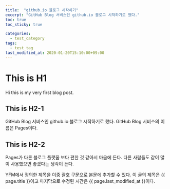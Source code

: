 ```yaml
---
title:  "github.io 블로그 시작하기"
excerpt: "GitHub Blog 서비스인 github.io 블로그 시작하기로 했다."
toc: true
toc_sticky: true

categories:
  - test_category
tags:
  - test_tag
last_modified_at: 2020-01-20T15:10:00+09:00
---
```


# This is H1
Hi this is my very first blog post.

## This is H2-1
GitHub Blog 서비스인 github.io 블로그 시작하기로 했다.
GitHub Blog 서비스의 이름은 Pages이다.

## This is H2-2
Pages가 다른 블로그 플랫폼 보다 편한 것 같아서 마음에 든다.
다른 사람들도 같이 많이 사용했으면 좋겠다는 생각이 든다.

YFM에서 정의한 제목을 이중 괄호 구문으로 본문에 추가할 수 있다.
이 글의 제목은 {{ page.title }}이고
마지막으로 수정된 시간은 {{ page.last_modified_at }}이다.
